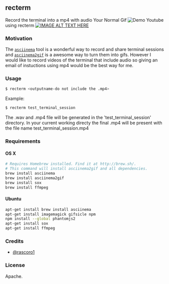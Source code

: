 ## recterm
Record the terminal into a mp4 with audio
Your Normal Gif
![Demo](https://github.com/rascoro1/recterm/blob/master/github.gif)
Youtube using recterm
[![IMAGE ALT TEXT HERE](https://github.com/rascoro1/recterm/blob/master/youtube_screen_shot.png)](https://www.youtube.com/watch?v=K-b_44KZ4n4)
### Motivation

The [`asciinema`] tool is a wonderful way to record and share terminal sessions and [`asciinema2gif`] is a awesome way to turn them into gifs. However I would like to record videos of the terminal that include audio so giving an email of instuctions using mp4 would be the best way for me.

### Usage

```bash
$ recterm <outputname-do not include the .mp4>
```

Example:

```bash
$ recterm test_terminal_session
```
The .wav and .mp4 file will be generated in the 'test_terminal_session' directory. In your current working directy the final .mp4 will be present with the file name test_terminal_session.mp4

### Requirements

#### OS X

```bash
# Requires Homebrew installed. Find it at http://brew.sh/.
# This command will install asciinema2gif and all dependencies.
brew install asciinema
brew install asciinema2gif
brew install sox
brew install ffmpeg
```

#### Ubuntu

```bash
apt-get install brew install asciinema
apt-get install imagemagick gifsicle npm
npm install --global phantomjs2
apt-get install sox
apt-get install ffmpeg
```

### Credits

* [@rascoro1]

### License

Apache.


[`asciinema`]: https://asciinema.org/
[`asciinema2gif`]: https://github.com/tav/asciinema2gif/
[asciinema terminal recordings]: https://asciinema.org/
[@rascoro1]: https://github.com/rascoro1/
